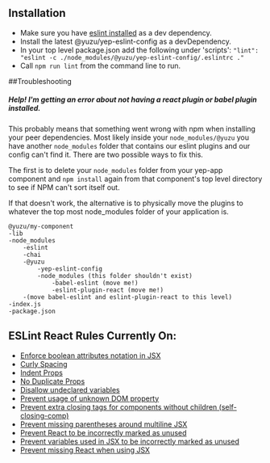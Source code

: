 ## Installation
* Make sure you have [eslint installed](https://github.com/eslint/eslint) as a dev dependency.
* Install the latest @yuzu/yep-eslint-config as a devDependency.
* In your top level package.json add the following under 'scripts':
    `"lint": "eslint -c ./node_modules/@yuzu/yep-eslint-config/.eslintrc ."`
* Call `npm run lint` from the command line to run.

##Troubleshooting
##### Help! I'm getting an error about not having a react plugin or babel plugin installed.
This probably means that something went wrong with npm when installing your peer dependencies. Most likely inside your `node_modules/@yuzu` you have another `node_modules` folder that contains our eslint plugins and our config can't find it. There are two possible ways to fix this.

The first is to delete your `node_modules` folder from your yep-app component and `npm install` again from that component's top level directory to see if NPM can't sort itself out.

If that doesn't work, the alternative is to physically move the plugins to whatever the top most node_modules folder of your application is.

```
@yuzu/my-component
-lib
-node_modules
    -eslint
    -chai
    -@yuzu
        -yep-eslint-config
        -node_modules (this folder shouldn't exist)
            -babel-eslint (move me!)
            -eslint-plugin-react (move me!)
    -(move babel-eslint and eslint-plugin-react to this level)
-index.js
-package.json
```

## ESLint React Rules Currently On:
* [Enforce boolean attributes notation in JSX](https://github.com/yannickcr/eslint-plugin-react/blob/master/docs/rules/jsx-boolean-value.md)
* [Curly Spacing](https://github.com/yannickcr/eslint-plugin-react/blob/master/docs/rules/jsx-curly-spacing.md)
* [Indent Props](https://github.com/yannickcr/eslint-plugin-react/blob/master/docs/rules/jsx-indent-props.md)
* [No Duplicate Props](https://github.com/yannickcr/eslint-plugin-react/blob/master/docs/rules/jsx-no-duplicate-props.md)
* [Disallow undeclared variables](https://github.com/yannickcr/eslint-plugin-react/blob/master/docs/rules/jsx-no-undef.md)
* [Prevent usage of unknown DOM property](https://github.com/yannickcr/eslint-plugin-react/blob/master/docs/rules/no-unknown-property.md)
* [Prevent extra closing tags for components without children (self-closing-comp)](https://github.com/yannickcr/eslint-plugin-react/blob/master/docs/rules/self-closing-comp.md)
* [Prevent missing parentheses around multiline JSX](https://github.com/yannickcr/eslint-plugin-react/blob/master/docs/rules/wrap-multilines.md)
* [Prevent React to be incorrectly marked as unused](https://github.com/yannickcr/eslint-plugin-react/blob/master/docs/rules/jsx-uses-react.md)
* [Prevent variables used in JSX to be incorrectly marked as unused](https://github.com/yannickcr/eslint-plugin-react/blob/master/docs/rules/jsx-uses-vars.md )
* [Prevent missing React when using JSX](https://github.com/yannickcr/eslint-plugin-react/blob/master/docs/rules/react-in-jsx-scope.md)
